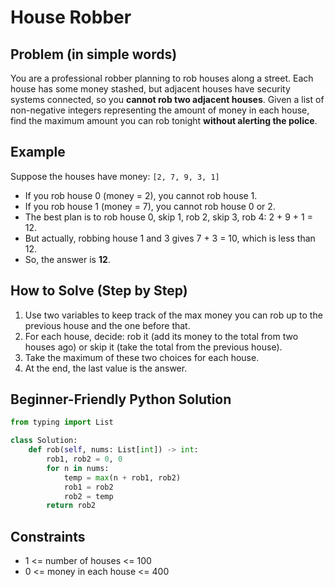 # House Robber

## Problem (in simple words)
You are a professional robber planning to rob houses along a street. Each house has some money stashed, but adjacent houses have security systems connected, so you **cannot rob two adjacent houses**. Given a list of non-negative integers representing the amount of money in each house, find the maximum amount you can rob tonight **without alerting the police**.

## Example
Suppose the houses have money: `[2, 7, 9, 3, 1]`

- If you rob house 0 (money = 2), you cannot rob house 1.
- If you rob house 1 (money = 7), you cannot rob house 0 or 2.
- The best plan is to rob house 0, skip 1, rob 2, skip 3, rob 4: 2 + 9 + 1 = 12.
- But actually, robbing house 1 and 3 gives 7 + 3 = 10, which is less than 12.
- So, the answer is **12**.

## How to Solve (Step by Step)
1. Use two variables to keep track of the max money you can rob up to the previous house and the one before that.
2. For each house, decide: rob it (add its money to the total from two houses ago) or skip it (take the total from the previous house).
3. Take the maximum of these two choices for each house.
4. At the end, the last value is the answer.

## Beginner-Friendly Python Solution
```python
from typing import List

class Solution:
    def rob(self, nums: List[int]) -> int:
        rob1, rob2 = 0, 0
        for n in nums:
            temp = max(n + rob1, rob2)
            rob1 = rob2
            rob2 = temp
        return rob2
```

## Constraints
- 1 <= number of houses <= 100
- 0 <= money in each house <= 400